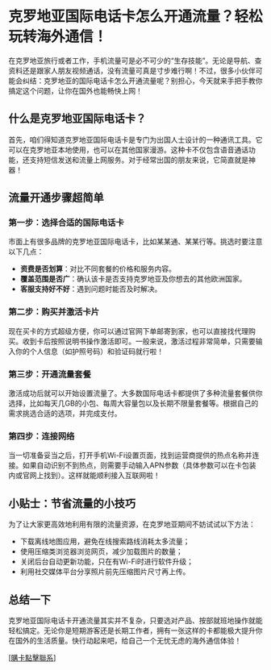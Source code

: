 # 克罗地亚国际电话卡怎么开通流量？轻松玩转海外通信！

在克罗地亚旅行或者工作，手机流量可是必不可少的“生存技能”。无论是导航、查资料还是跟家人朋友视频通话，没有流量可真是寸步难行啊！不过，很多小伙伴可能会纠结：克罗地亚的国际电话卡怎么开通流量呢？别担心，今天就来手把手教你搞定这个问题，让你在国外也能畅快上网！

## 什么是克罗地亚国际电话卡？

首先，咱们得知道克罗地亚国际电话卡是专门为出国人士设计的一种通讯工具。它可以在克罗地亚本地使用，也可以在其他国家漫游。这种卡不仅包含语音通话功能，还支持短信发送和流量上网服务。对于经常出国的朋友来说，它简直就是神器！

## 流量开通步骤超简单

### 第一步：选择合适的国际电话卡
市面上有很多品牌的克罗地亚国际电话卡，比如某某通、某某行等。挑选时要注意以下几点：
- **资费是否划算**：对比不同套餐的价格和服务内容。
- **覆盖范围是否广**：确认该卡是否支持克罗地亚及你想去的其他欧洲国家。
- **客服支持好不好**：遇到问题时能否及时解决。

### 第二步：购买并激活卡片
现在买卡的方式超级方便，你可以通过官网下单邮寄到家，也可以直接找代理购买。收到卡后按照说明书操作激活即可。一般来说，激活过程非常简单，只需要输入你的个人信息（如护照号码）和验证码就行啦！

### 第三步：开通流量套餐
激活成功后就可以开始设置流量了。大多数国际电话卡都提供了多种流量套餐供你选择，比如每天几GB的小包、每周大容量包以及长期不限量套餐等。根据自己的需求挑选合适的选项，并完成支付。

### 第四步：连接网络
当一切准备妥当之后，打开手机Wi-Fi设置页面，找到运营商提供的热点名称并连接。如果自动识别不到热点，则需要手动输入APN参数（具体参数可以在卡包装内或官网上找到）。这样就能顺利接入互联网啦！

## 小贴士：节省流量的小技巧
为了让大家更高效地利用有限的流量资源，在克罗地亚期间不妨试试以下方法：
- 下载离线地图应用，避免在线搜索路线消耗太多流量；
- 使用压缩类浏览器浏览网页，减少加载图片的数量；
- 关闭后台自动更新功能，只在有Wi-Fi时进行软件升级；
- 利用社交媒体平台分享照片前先压缩图片尺寸再上传。

## 总结一下
克罗地亚国际电话卡开通流量其实并不复杂，只要选对产品、按部就班地操作就能轻松搞定。无论你是短期游客还是长期工作者，拥有一张这样的卡都能极大提升你在国外的生活质量。快行动起来吧，给自己一个无忧无虑的海外通信体验！

[[購卡點擊聯系](https://t.me/s/esim1088)]